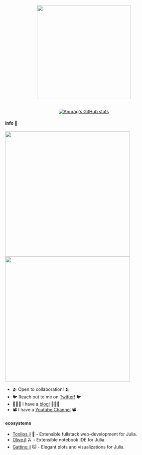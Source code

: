 <div align = "center">
 <img src="https://github.com/emmettgb/emmettgb/blob/main/emsgithub.png" width=300></img>
 </br></br>
 
 [![Anurag's GitHub stats](https://github-readme-stats.vercel.app/api?username=emmaccode)](https://github.com/anuraghazra/github-readme-stats)
 </div>
 
#### info 🩷
<img src = "https://github.com/emmettgb/emmett-stats/blob/master/generated/overview.svg" width=400></img> <img src = "https://github.com/emmettgb/emmett-stats/blob/master/generated/languages.svg" width=400>
<div align = "left">
  
- 🫂 Open to collaboration! 🫂
- 🐦 Reach out to me on [Twitter!](https://twitter.com/emmaccode) 🐦
- 👨🏾‍💻 I have a [blog!](http://medium.com/@emmaccode) 👨🏾‍💻
- 📽️ I have a [Youtube Channel](https://www.youtube.com/channel/UCruzXIngBV2dlgjX1_HZRzw) 📽️
  
#### ecosystems
- [Toolips.jl](https://github.com/ChifiSource#toolips) 🌷 - Extensible fullstack web-development for Julia.
- [Olive.jl](https://github.com/ChifiSource#olive) 🫒 - Extensible notebook IDE for Julia.
- [Gattino.jl](https://github.com/ChifiSource#gattino) 🐱 - Elegant plots and visualizations for Julia.
